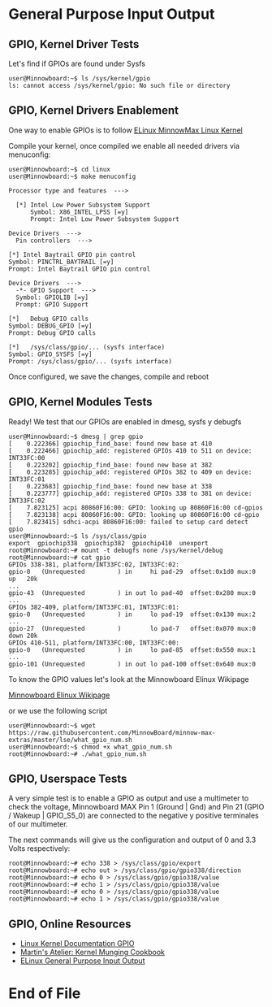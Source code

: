 # General Purpose Input Output

## GPIO, Kernel Driver Tests

Let's find if GPIOs are found under Sysfs

    user@Minnowboard:~$ ls /sys/kernel/gpio
    ls: cannot access /sys/kernel/gpio: No such file or directory

## GPIO, Kernel Drivers Enablement

One way to enable GPIOs is to follow
[ELinux MinnowMax Linux Kernel](http://www.elinux.org/Minnowboard:MinnowMaxLinuxKernel)

Compile your kernel, once compiled we enable all needed drivers via menuconfig:

    user@Minnowboard:~$ cd linux
    user@Minnowboard:~$ make menuconfig

    Processor type and features  --->
        
      [*] Intel Low Power Subsystem Support
          Symbol: X86_INTEL_LPSS [=y]
          Prompt: Intel Low Power Subsystem Support
    
    Device Drivers  --->
      Pin controllers  --->
    
    [*] Intel Baytrail GPIO pin control
    Symbol: PINCTRL_BAYTRAIL [=y]
    Prompt: Intel Baytrail GPIO pin control
    
    Device Drivers  --->
      -*- GPIO Support  --->
      Symbol: GPIOLIB [=y]
      Prompt: GPIO Support

    [*]   Debug GPIO calls
    Symbol: DEBUG_GPIO [=y]
    Prompt: Debug GPIO calls
    
    [*]   /sys/class/gpio/... (sysfs interface)
    Symbol: GPIO_SYSFS [=y]
    Prompt: /sys/class/gpio/... (sysfs interface)
    
Once configured, we save the changes, compile and reboot

## GPIO, Kernel Modules Tests

Ready! We test that our GPIOs are enabled in dmesg, sysfs y debugfs

    user@Minnowboard:~$ dmesg | grep gpio
    [    0.222366] gpiochip_find_base: found new base at 410
    [    0.222466] gpiochip_add: registered GPIOs 410 to 511 on device: INT33FC:00
    [    0.223202] gpiochip_find_base: found new base at 382
    [    0.223285] gpiochip_add: registered GPIOs 382 to 409 on device: INT33FC:01
    [    0.223683] gpiochip_find_base: found new base at 338
    [    0.223777] gpiochip_add: registered GPIOs 338 to 381 on device: INT33FC:02
    [    7.823125] acpi 80860F16:00: GPIO: looking up 80860F16:00 cd-gpios
    [    7.823138] acpi 80860F16:00: GPIO: looking up 80860F16:00 cd-gpio
    [    7.823415] sdhci-acpi 80860F16:00: failed to setup card detect gpio
    user@Minnowboard:~$ ls /sys/class/gpio
    export  gpiochip338  gpiochip382  gpiochip410  unexport
    root@Minnowboard:~# mount -t debugfs none /sys/kernel/debug
    root@Minnowboard:~# cat gpio
    GPIOs 338-381, platform/INT33FC:02, INT33FC:02:
    gpio-0   (Unrequested         ) in     hi pad-29  offset:0x1d0 mux:0                  up   20k
    ...
    gpio-43  (Unrequested         ) in out lo pad-40  offset:0x280 mux:0                          
    ...
    GPIOs 382-409, platform/INT33FC:01, INT33FC:01:
    gpio-0   (Unrequested         ) in     lo pad-19  offset:0x130 mux:2                          
    ...
    gpio-27  (Unrequested         )        lo pad-7   offset:0x070 mux:0                  down 20k
    GPIOs 410-511, platform/INT33FC:00, INT33FC:00:
    gpio-0   (Unrequested         ) in     lo pad-85  offset:0x550 mux:1                           
    ...                        
    gpio-101 (Unrequested         ) in out lo pad-100 offset:0x640 mux:0                      

To know the GPIO values let's look at the Minnowboard Elinux Wikipage

[Minnowboard Elinux Wikipage](http://elinux.org/Minnowboard:MinnowMax#Low_Speed_Expansion_.28Top.29)

or we use the following script

    user@Minnowboard:~$ wget https://raw.githubusercontent.com/MinnowBoard/minnow-max-extras/master/lse/what_gpio_num.sh
    user@Minnowboard:~$ chmod +x what_gpio_num.sh
    root@Minnowboard:~# ./what_gpio_num.sh

## GPIO, Userspace Tests

A very simple test is to enable a GPIO as output and use a multimeter to check the voltage, Minnowboard MAX Pin 1 (Ground | Gnd) and Pin 21 (GPIO / Wakeup | GPIO_S5_0) are connected to the negative y positive terminales of our multimeter.

The next commands will give us the configuration and output of 0 and 3.3 Volts respectively:

    root@Minnowboard:~# echo 338 > /sys/class/gpio/export
    root@Minnowboard:~# echo out > /sys/class/gpio/gpio338/direction
    root@Minnowboard:~# echo 0 > /sys/class/gpio/gpio338/value
    root@Minnowboard:~# echo 1 > /sys/class/gpio/gpio338/value
    root@Minnowboard:~# echo 0 > /sys/class/gpio/gpio338/value 
    root@Minnowboard:~# echo 1 > /sys/class/gpio/gpio338/value

## GPIO, Online Resources

- [Linux Kernel Documentation GPIO](https://www.kernel.org/doc/Documentation/gpio/sysfs.txt)
- [Martin's Atelier: Kernel Munging Cookbook](http://www.mjoldfield.com/atelier/2014/12/mbmx-gpio.html)
- [ELinux General Purpose Input Output](http://elinux.org/GPIO)

# End of File
